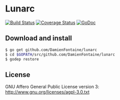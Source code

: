 # Lunarc

[![Build Status](https://travis-ci.org/DamienFontaine/lunarc.svg?branch=master)](https://travis-ci.org/DamienFontaine/lunarc)
[![Coverage Status](https://coveralls.io/repos/github/DamienFontaine/lunarc/badge.svg?branch=master)](https://coveralls.io/github/DamienFontaine/lunarc?branch=master)
[![GoDoc](https://godoc.org/github.com/DamienFontaine/lunarc?status.png)](https://godoc.org/github.com/DamienFontaine/lunarc)

## Download and install

``` sh
$ go get github.com/DamienFontaine/lunarc
$ cd $GOPATH/src/github.com/DamienFontaine/lunarc
$ godep restore
```

## License
GNU Affero General Public License version 3: <http://www.gnu.org/licenses/agpl-3.0.txt>

